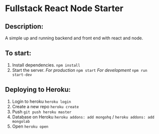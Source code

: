 # Fullstack React Node Starter

Description: 
------------
A simple up and running backend and front end with react and node.

To start:
---------
1. Install dependencies.
`npm install`
2. Start the server.
*For production*
`npm start`
*For development*
`npm run start-dev`

Deploying to Heroku:
--------------------
1. Login to heroku
`heroku login`
2. Create a new repo
`heroku create`
3. Push
`git push heroku master`
4. Database on Heroku
`heroku addons: add mongohq` / `heroku addons: add mongolab`
5. Open
`heroku open`